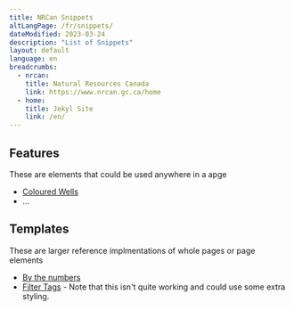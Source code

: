 ```yaml
---
title: NRCan Snippets
altLangPage: /fr/snippets/
dateModified: 2023-03-24
description: "List of Snippets"
layout: default
language: en
breadcrumbs:
  - nrcan:
    title: Natural Resources Canada
    link: https://www.nrcan.gc.ca/home
  - home:
    title: Jekyl Site
    link: /en/
---
```



## Features
These are elements that could be used anywhere in a apge

- [Coloured Wells](./coloured_wells.html)
- ...

## Templates
These are larger reference implmentations of whole pages or page elements

- [By the numbers](./by-the-numbers.html)
- [Filter Tags](./filtertags.html) - Note that this isn't quite working and could use some extra styling.
